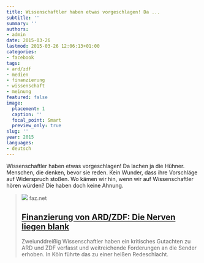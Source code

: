 ```yaml
---
title: Wissenschaftler haben etwas vorgeschlagen! Da ...
subtitle: ''
summary: ''
authors:
- admin
date: 2015-03-26
lastmod: 2015-03-26 12:06:13+01:00
categories:
- facebook
tags:
- ard/zdf
- medien
- finanzierung
- wissenschaft
- meinung
featured: false
image:
  placement: 1
  caption: ''
  focal_point: Smart
  preview_only: true
slug: ''
year: 2015
languages:
- deutsch
---
```


Wissenschaftler haben etwas vorgeschlagen! Da lachen ja die Hühner. Menschen, die denken, bevor sie reden. Kein Wunder, dass ihre Vorschläge auf Widerspruch stoßen. Wo kämen wir hin, wenn wir auf Wissenschaftler hören würden? Die haben doch keine Ahnung.
> [![](https://media1.faz.net/ppmedia/aktuell/103491930/1.3504851/facebook_teaser/mikrofone-bei-einer.jpg)](http://www.faz.net/aktuell/feuilleton/medien/finanzierung-von-ard-zdf-die-nerven-liegen-blank-13503670.html)
> faz.net
> ## [Finanzierung von ARD/ZDF: Die Nerven liegen blank ](http://www.faz.net/aktuell/feuilleton/medien/finanzierung-von-ard-zdf-die-nerven-liegen-blank-13503670.html)
>
>Zweiunddreißig Wissenschaftler haben ein kritisches Gutachten zu ARD und ZDF verfasst und weitreichende Forderungen an die Sender erhoben. In Köln führte das zu einer heißen Redeschlacht.